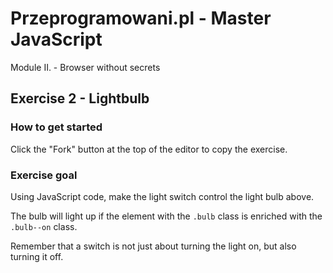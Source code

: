 # Przeprogramowani.pl - Master JavaScript

Module II. - Browser without secrets

## Exercise 2 - Lightbulb

### How to get started

Click the "Fork" button at the top of the editor to copy the exercise.

### Exercise goal

Using JavaScript code, make the light switch control the light bulb above.

The bulb will light up if the element with the `.bulb` class is enriched with the `.bulb--on` class. 

Remember that a switch is not just about turning the light on, but also turning it off.

